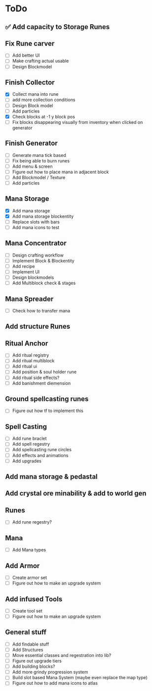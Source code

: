 # ToDo

## ✅ Add capacity to Storage Runes
## Fix Rune carver
* [ ] Add better UI
* [ ] Make crafting actual usable
* [ ] Design Blockmodel 

## Finish Collector
* [X] Collect mana into rune
* [ ] add more collection conditions
* [ ] Design Block model
* [ ] Add particles
* [X] Check blocks at -1 y block pos
* [ ] Fix blocks disappearing visually from inventory when clicked on generator

## Finish Generator

* [ ] Generate mana tick based
* [ ] Fix being able to burn runes
* [ ] Add menu & screen
* [ ] Figure out how to place mana in adjacent block
* [ ] Add Blockmodel / Texture
* [ ] Add particles

## Mana Storage
* [X] Add mana storage
* [X] Add mana storage blockentity
* [ ] Replace slots with bars
* [ ] Add mana icons to test
## Mana Concentrator
* [ ] Design crafting workflow
* [ ] Implement Block & Blockentity
* [ ] Add recipe
* [ ] Implement UI
* [ ] Design blockmodels
* [ ] Add Multiblock check & stages
## Mana Spreader
* [ ] Check how to transfer mana
## Add structure Runes
## Ritual Anchor
* [ ] Add ritual registry
* [ ] Add ritual multiblock
* [ ] Add ritual ui
* [ ] Add position & soul holder rune
* [ ] Add ritual side effects?
* [ ] Add banishment diemension
  
## Ground spellcasting runes
* [ ] Figure out how tf to implement this

## Spell Casting
* [ ] Add rune braclet
* [ ] Add spell regestry
* [ ] Add spellcasting rune circles
* [ ] Add effects and animations
* [ ] Add upgrades
## Add mana storage & pedastal
## Add crystal ore minability & add to world gen
## Runes
* [ ] Add rune regestry?

## Mana
* [ ] Add Mana types

## Add Armor
* [ ] Create armor set
* [ ] Figure out how to make an upgrade system
## Add infused Tools
* [ ] Create tool set
* [ ] Figure out how to make an upgrade system

## General stuff
* [ ] Add findable stuff
* [ ] Add Structures
* [ ] Move essential classes and regestration into lib?
* [ ] Figure out upgrade tiers
* [ ] Add building blocks?
* [ ] Add more grindy progression system
* [ ] Build slot based Mana System (maybe even replace the map type)
* [ ] Figure out how to add mana icons to atlas